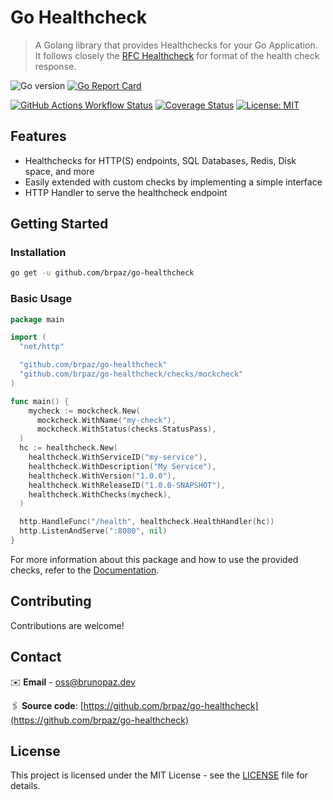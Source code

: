 # Go Healthcheck

> A Golang library that provides Healthchecks for your Go Application. It follows closely the [RFC Healthcheck](https://inadarei.github.io/rfc-healthcheck/) for format of the health check response.


![Go version](https://img.shields.io/github/go-mod/go-version/brpaz/go-healthcheck?style=for-the-badge)
[![Go Report Card](https://goreportcard.com/badge/github.com/brpaz/go-healthcheck?style=for-the-badge)](https://goreportcard.com/report/github.com/brpaz/go-healthcheck)

[![GitHub Actions Workflow Status](https://img.shields.io/github/actions/workflow/status/brpaz/go-healthcheck/ci.yml?style=for-the-badge)](https://github.com/brpaz/go-healthcheck/actions/workflows/ci.yml)
[![Coverage Status](https://img.shields.io/codecov/c/github/brpaz/go-healthcheck?style=for-the-badge)](https://codecov.io/gh/brpaz/go-healthcheck)
[![License: MIT](https://img.shields.io/badge/License-MIT-yellow.svg?style=for-the-badge)](https://opensource.org/licenses/MIT)

## Features

- Healthchecks for HTTP(S) endpoints, SQL Databases, Redis, Disk space, and more
- Easily extended with custom checks by implementing a simple interface
- HTTP Handler to serve the healthcheck endpoint

## Getting Started

### Installation

```bash
go get -u github.com/brpaz/go-healthcheck
```

### Basic Usage

```go
package main

import (
  "net/http"

  "github.com/brpaz/go-healthcheck"
  "github.com/brpaz/go-healthcheck/checks/mockcheck"
)

func main() {
    mycheck := mockcheck.New(
      mockcheck.WithName("my-check"),
      mockcheck.WithStatus(checks.StatusPass),
  )
  hc := healthcheck.New(
    healthcheck.WithServiceID("my-service"),
    healthcheck.WithDescription("My Service"),
    healthcheck.WithVersion("1.0.0"),
    healthcheck.WithReleaseID("1.0.0-SNAPSHOT"),
    healthcheck.WithChecks(mycheck),
  )

  http.HandleFunc("/health", healthcheck.HealthHandler(hc))
  http.ListenAndServe(":8080", nil)
}
```

For more information about this package and how to use the provided checks, refer to the [Documentation](https://brpaz.github.io/go-healthcheck/).

## Contributing

Contributions are welcome!

## Contact

✉️ **Email** - [oss@brunopaz.dev](oss@brunopaz.dev)

🖇️ **Source code**: [https://github.com/brpaz/go-healthcheck](https://github.com/brpaz/go-healthcheck)

## License

This project is licensed under the MIT License - see the [LICENSE](LICENSE) file for details.
